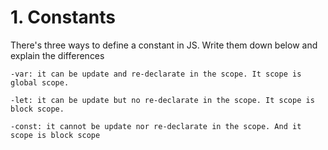 # 1. Constants

There's three ways to define a constant in JS. Write them down below and explain the differences

    -var: it can be update and re-declarate in the scope. It scope is global scope.

    -let: it can be update but no re-declarate in the scope. It scope is block scope.

    -const: it cannot be update nor re-declarate in the scope. And it scope is block scope

